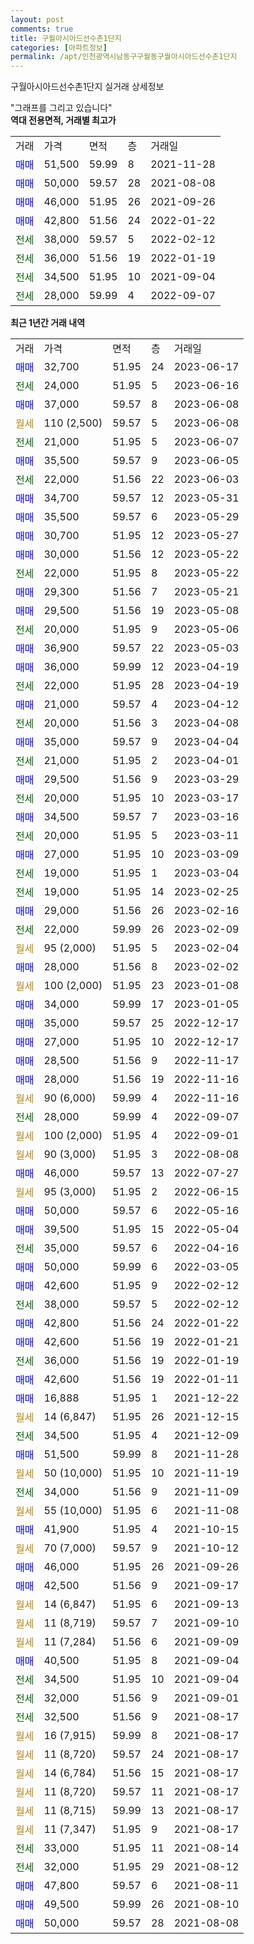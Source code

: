 ```yaml
---
layout: post
comments: true
title: 구월아시아드선수촌1단지
categories: [아파트정보]
permalink: /apt/인천광역시남동구구월동구월아시아드선수촌1단지
---
```


구월아시아드선수촌1단지 실거래 상세정보

<script type="text/javascript">
  google.charts.load('current', {'packages':['line', 'corechart']});
  google.charts.setOnLoadCallback(drawChart);

  function drawChart() {
    var data = new google.visualization.DataTable();
    data.addColumn('date', '거래일');
    data.addColumn('number', "매매");
    data.addColumn('number', "전세");
    data.addColumn('number', "전매");

    data.addRows([[new Date(Date.parse("2023-06-17")), 32700, null, null], [new Date(Date.parse("2023-06-16")), null, 24000, null], [new Date(Date.parse("2023-06-08")), 37000, null, null], [new Date(Date.parse("2023-06-08")), null, null, null], [new Date(Date.parse("2023-06-07")), null, 21000, null], [new Date(Date.parse("2023-06-05")), 35500, null, null], [new Date(Date.parse("2023-06-03")), null, 22000, null], [new Date(Date.parse("2023-05-31")), 34700, null, null], [new Date(Date.parse("2023-05-29")), 35500, null, null], [new Date(Date.parse("2023-05-27")), 30700, null, null], [new Date(Date.parse("2023-05-22")), 30000, null, null], [new Date(Date.parse("2023-05-22")), null, 22000, null], [new Date(Date.parse("2023-05-21")), 29300, null, null], [new Date(Date.parse("2023-05-08")), 29500, null, null], [new Date(Date.parse("2023-05-06")), null, 20000, null], [new Date(Date.parse("2023-05-03")), 36900, null, null], [new Date(Date.parse("2023-04-19")), 36000, null, null], [new Date(Date.parse("2023-04-19")), null, 22000, null], [new Date(Date.parse("2023-04-12")), 21000, null, null], [new Date(Date.parse("2023-04-08")), null, 20000, null], [new Date(Date.parse("2023-04-04")), 35000, null, null], [new Date(Date.parse("2023-04-01")), null, 21000, null], [new Date(Date.parse("2023-03-29")), 29500, null, null], [new Date(Date.parse("2023-03-17")), null, 20000, null], [new Date(Date.parse("2023-03-16")), 34500, null, null], [new Date(Date.parse("2023-03-11")), null, 20000, null], [new Date(Date.parse("2023-03-09")), 27000, null, null], [new Date(Date.parse("2023-03-04")), null, 19000, null], [new Date(Date.parse("2023-02-25")), null, 19000, null], [new Date(Date.parse("2023-02-16")), 29000, null, null], [new Date(Date.parse("2023-02-09")), null, 22000, null], [new Date(Date.parse("2023-02-04")), null, null, null], [new Date(Date.parse("2023-02-02")), 28000, null, null], [new Date(Date.parse("2023-01-08")), null, null, null], [new Date(Date.parse("2023-01-05")), 34000, null, null], [new Date(Date.parse("2022-12-17")), 35000, null, null], [new Date(Date.parse("2022-12-17")), 27000, null, null], [new Date(Date.parse("2022-11-17")), 28500, null, null], [new Date(Date.parse("2022-11-16")), 28000, null, null], [new Date(Date.parse("2022-11-16")), null, null, null], [new Date(Date.parse("2022-09-07")), null, 28000, null], [new Date(Date.parse("2022-09-01")), null, null, null], [new Date(Date.parse("2022-08-08")), null, null, null], [new Date(Date.parse("2022-07-27")), 46000, null, null], [new Date(Date.parse("2022-06-15")), null, null, null], [new Date(Date.parse("2022-05-16")), 50000, null, null], [new Date(Date.parse("2022-05-04")), 39500, null, null], [new Date(Date.parse("2022-04-16")), null, 35000, null], [new Date(Date.parse("2022-03-05")), 50000, null, null], [new Date(Date.parse("2022-02-12")), 42600, null, null], [new Date(Date.parse("2022-02-12")), null, 38000, null], [new Date(Date.parse("2022-01-22")), 42800, null, null], [new Date(Date.parse("2022-01-21")), 42600, null, null], [new Date(Date.parse("2022-01-19")), null, 36000, null], [new Date(Date.parse("2022-01-11")), 42600, null, null], [new Date(Date.parse("2021-12-22")), 16888, null, null], [new Date(Date.parse("2021-12-15")), null, null, null], [new Date(Date.parse("2021-12-09")), null, 34500, null], [new Date(Date.parse("2021-11-28")), 51500, null, null], [new Date(Date.parse("2021-11-19")), null, null, null], [new Date(Date.parse("2021-11-09")), null, 34000, null], [new Date(Date.parse("2021-11-08")), null, null, null], [new Date(Date.parse("2021-10-15")), 41900, null, null], [new Date(Date.parse("2021-10-12")), null, null, null], [new Date(Date.parse("2021-09-26")), 46000, null, null], [new Date(Date.parse("2021-09-17")), 42500, null, null], [new Date(Date.parse("2021-09-13")), null, null, null], [new Date(Date.parse("2021-09-10")), null, null, null], [new Date(Date.parse("2021-09-09")), null, null, null], [new Date(Date.parse("2021-09-04")), 40500, null, null], [new Date(Date.parse("2021-09-04")), null, 34500, null], [new Date(Date.parse("2021-09-01")), null, 32000, null], [new Date(Date.parse("2021-08-17")), null, 32500, null], [new Date(Date.parse("2021-08-17")), null, null, null], [new Date(Date.parse("2021-08-17")), null, null, null], [new Date(Date.parse("2021-08-17")), null, null, null], [new Date(Date.parse("2021-08-17")), null, null, null], [new Date(Date.parse("2021-08-17")), null, null, null], [new Date(Date.parse("2021-08-17")), null, null, null], [new Date(Date.parse("2021-08-14")), null, 33000, null], [new Date(Date.parse("2021-08-12")), null, 32000, null], [new Date(Date.parse("2021-08-11")), 47800, null, null], [new Date(Date.parse("2021-08-10")), 49500, null, null], [new Date(Date.parse("2021-08-08")), 50000, null, null]]);

    var options = {
      hAxis: {
        format: 'yyyy/MM/dd'
      },    
      lineWidth: 0,
      pointsVisible: true,    
      title: '최근 1년간 유형별 실거래가 분포',
      legend: { position: 'bottom' }
    };

    var formatter = new google.visualization.NumberFormat({pattern:'###,###'} );
    formatter.format(data, 1);
    formatter.format(data, 2);
    
    setTimeout(function() {
        var chart = new google.visualization.LineChart(document.getElementById('columnchart_material'));
        chart.draw(data, (options));
        document.getElementById('loading').style.display = 'none';
    }, 200);
  }
</script>


<div id="loading" style="z-index:20; display: block; margin-left: 0px">"그래프를 그리고 있습니다"</div>
<div id="columnchart_material" style="width: 95%; margin-left: 0px; display: block"></div>
<!-- contents start -->
<b>역대 전용면적, 거래별 최고가</b>
<table class="sortable">
    <tr>
      <td>거래</td>
      <td>가격</td>
      <td>면적</td>
      <td>층</td>
      <td>거래일</td>
    </tr>
        <tr>
          <td><a style="color: blue">매매</a></td>
          <td>51,500</td>
          <td>59.99</td>
          <td>8</td>
          <td>2021-11-28</td>
        </tr>            <tr>
          <td><a style="color: blue">매매</a></td>
          <td>50,000</td>
          <td>59.57</td>
          <td>28</td>
          <td>2021-08-08</td>
        </tr>            <tr>
          <td><a style="color: blue">매매</a></td>
          <td>46,000</td>
          <td>51.95</td>
          <td>26</td>
          <td>2021-09-26</td>
        </tr>            <tr>
          <td><a style="color: blue">매매</a></td>
          <td>42,800</td>
          <td>51.56</td>
          <td>24</td>
          <td>2022-01-22</td>
        </tr>        
        <tr>
              <td><a style="color: darkgreen">전세</a></td>
              <td>38,000</td>
              <td>59.57</td>
              <td>5</td>
              <td>2022-02-12</td>
            </tr>            <tr>
              <td><a style="color: darkgreen">전세</a></td>
              <td>36,000</td>
              <td>51.56</td>
              <td>19</td>
              <td>2022-01-19</td>
            </tr>            <tr>
              <td><a style="color: darkgreen">전세</a></td>
              <td>34,500</td>
              <td>51.95</td>
              <td>10</td>
              <td>2021-09-04</td>
            </tr>            <tr>
              <td><a style="color: darkgreen">전세</a></td>
              <td>28,000</td>
              <td>59.99</td>
              <td>4</td>
              <td>2022-09-07</td>
            </tr>        
    
</table>

<b>최근 1년간 거래 내역</b>

<table class="sortable">
    <tr>
      <td>거래</td>
      <td>가격</td>
      <td>면적</td>
      <td>층</td>
      <td>거래일</td>
    </tr>
    <tr>
      <td><a style="color: blue">매매</a></td>
      <td>32,700</td>
      <td>51.95</td>
      <td>24</td>
      <td>2023-06-17</td>
    </tr>          <tr>
      <td><a style="color: darkgreen">전세</a></td>
      <td>24,000</td>
      <td>51.95</td>
      <td>5</td>
      <td>2023-06-16</td>
    </tr>          <tr>
      <td><a style="color: blue">매매</a></td>
      <td>37,000</td>
      <td>59.57</td>
      <td>8</td>
      <td>2023-06-08</td>
    </tr>          <tr>
      <td><a style="color: darkgoldenrod">월세</a></td>
      <td>110 (2,500)</td>
      <td>59.57</td>
      <td>5</td>
      <td>2023-06-08</td>
    </tr>          <tr>
      <td><a style="color: darkgreen">전세</a></td>
      <td>21,000</td>
      <td>51.95</td>
      <td>5</td>
      <td>2023-06-07</td>
    </tr>          <tr>
      <td><a style="color: blue">매매</a></td>
      <td>35,500</td>
      <td>59.57</td>
      <td>9</td>
      <td>2023-06-05</td>
    </tr>          <tr>
      <td><a style="color: darkgreen">전세</a></td>
      <td>22,000</td>
      <td>51.56</td>
      <td>22</td>
      <td>2023-06-03</td>
    </tr>          <tr>
      <td><a style="color: blue">매매</a></td>
      <td>34,700</td>
      <td>59.57</td>
      <td>12</td>
      <td>2023-05-31</td>
    </tr>          <tr>
      <td><a style="color: blue">매매</a></td>
      <td>35,500</td>
      <td>59.57</td>
      <td>6</td>
      <td>2023-05-29</td>
    </tr>          <tr>
      <td><a style="color: blue">매매</a></td>
      <td>30,700</td>
      <td>51.95</td>
      <td>12</td>
      <td>2023-05-27</td>
    </tr>          <tr>
      <td><a style="color: blue">매매</a></td>
      <td>30,000</td>
      <td>51.56</td>
      <td>12</td>
      <td>2023-05-22</td>
    </tr>          <tr>
      <td><a style="color: darkgreen">전세</a></td>
      <td>22,000</td>
      <td>51.95</td>
      <td>8</td>
      <td>2023-05-22</td>
    </tr>          <tr>
      <td><a style="color: blue">매매</a></td>
      <td>29,300</td>
      <td>51.56</td>
      <td>7</td>
      <td>2023-05-21</td>
    </tr>          <tr>
      <td><a style="color: blue">매매</a></td>
      <td>29,500</td>
      <td>51.56</td>
      <td>19</td>
      <td>2023-05-08</td>
    </tr>          <tr>
      <td><a style="color: darkgreen">전세</a></td>
      <td>20,000</td>
      <td>51.95</td>
      <td>9</td>
      <td>2023-05-06</td>
    </tr>          <tr>
      <td><a style="color: blue">매매</a></td>
      <td>36,900</td>
      <td>59.57</td>
      <td>22</td>
      <td>2023-05-03</td>
    </tr>          <tr>
      <td><a style="color: blue">매매</a></td>
      <td>36,000</td>
      <td>59.99</td>
      <td>12</td>
      <td>2023-04-19</td>
    </tr>          <tr>
      <td><a style="color: darkgreen">전세</a></td>
      <td>22,000</td>
      <td>51.95</td>
      <td>28</td>
      <td>2023-04-19</td>
    </tr>          <tr>
      <td><a style="color: blue">매매</a></td>
      <td>21,000</td>
      <td>59.57</td>
      <td>4</td>
      <td>2023-04-12</td>
    </tr>          <tr>
      <td><a style="color: darkgreen">전세</a></td>
      <td>20,000</td>
      <td>51.56</td>
      <td>3</td>
      <td>2023-04-08</td>
    </tr>          <tr>
      <td><a style="color: blue">매매</a></td>
      <td>35,000</td>
      <td>59.57</td>
      <td>9</td>
      <td>2023-04-04</td>
    </tr>          <tr>
      <td><a style="color: darkgreen">전세</a></td>
      <td>21,000</td>
      <td>51.95</td>
      <td>2</td>
      <td>2023-04-01</td>
    </tr>          <tr>
      <td><a style="color: blue">매매</a></td>
      <td>29,500</td>
      <td>51.56</td>
      <td>9</td>
      <td>2023-03-29</td>
    </tr>          <tr>
      <td><a style="color: darkgreen">전세</a></td>
      <td>20,000</td>
      <td>51.95</td>
      <td>10</td>
      <td>2023-03-17</td>
    </tr>          <tr>
      <td><a style="color: blue">매매</a></td>
      <td>34,500</td>
      <td>59.57</td>
      <td>7</td>
      <td>2023-03-16</td>
    </tr>          <tr>
      <td><a style="color: darkgreen">전세</a></td>
      <td>20,000</td>
      <td>51.95</td>
      <td>5</td>
      <td>2023-03-11</td>
    </tr>          <tr>
      <td><a style="color: blue">매매</a></td>
      <td>27,000</td>
      <td>51.95</td>
      <td>10</td>
      <td>2023-03-09</td>
    </tr>          <tr>
      <td><a style="color: darkgreen">전세</a></td>
      <td>19,000</td>
      <td>51.95</td>
      <td>1</td>
      <td>2023-03-04</td>
    </tr>          <tr>
      <td><a style="color: darkgreen">전세</a></td>
      <td>19,000</td>
      <td>51.95</td>
      <td>14</td>
      <td>2023-02-25</td>
    </tr>          <tr>
      <td><a style="color: blue">매매</a></td>
      <td>29,000</td>
      <td>51.56</td>
      <td>26</td>
      <td>2023-02-16</td>
    </tr>          <tr>
      <td><a style="color: darkgreen">전세</a></td>
      <td>22,000</td>
      <td>59.99</td>
      <td>26</td>
      <td>2023-02-09</td>
    </tr>          <tr>
      <td><a style="color: darkgoldenrod">월세</a></td>
      <td>95 (2,000)</td>
      <td>51.95</td>
      <td>5</td>
      <td>2023-02-04</td>
    </tr>          <tr>
      <td><a style="color: blue">매매</a></td>
      <td>28,000</td>
      <td>51.56</td>
      <td>8</td>
      <td>2023-02-02</td>
    </tr>          <tr>
      <td><a style="color: darkgoldenrod">월세</a></td>
      <td>100 (2,000)</td>
      <td>51.95</td>
      <td>23</td>
      <td>2023-01-08</td>
    </tr>          <tr>
      <td><a style="color: blue">매매</a></td>
      <td>34,000</td>
      <td>59.99</td>
      <td>17</td>
      <td>2023-01-05</td>
    </tr>          <tr>
      <td><a style="color: blue">매매</a></td>
      <td>35,000</td>
      <td>59.57</td>
      <td>25</td>
      <td>2022-12-17</td>
    </tr>          <tr>
      <td><a style="color: blue">매매</a></td>
      <td>27,000</td>
      <td>51.95</td>
      <td>10</td>
      <td>2022-12-17</td>
    </tr>          <tr>
      <td><a style="color: blue">매매</a></td>
      <td>28,500</td>
      <td>51.56</td>
      <td>9</td>
      <td>2022-11-17</td>
    </tr>          <tr>
      <td><a style="color: blue">매매</a></td>
      <td>28,000</td>
      <td>51.56</td>
      <td>19</td>
      <td>2022-11-16</td>
    </tr>          <tr>
      <td><a style="color: darkgoldenrod">월세</a></td>
      <td>90 (6,000)</td>
      <td>59.99</td>
      <td>4</td>
      <td>2022-11-16</td>
    </tr>          <tr>
      <td><a style="color: darkgreen">전세</a></td>
      <td>28,000</td>
      <td>59.99</td>
      <td>4</td>
      <td>2022-09-07</td>
    </tr>          <tr>
      <td><a style="color: darkgoldenrod">월세</a></td>
      <td>100 (2,000)</td>
      <td>51.95</td>
      <td>4</td>
      <td>2022-09-01</td>
    </tr>          <tr>
      <td><a style="color: darkgoldenrod">월세</a></td>
      <td>90 (3,000)</td>
      <td>51.95</td>
      <td>3</td>
      <td>2022-08-08</td>
    </tr>          <tr>
      <td><a style="color: blue">매매</a></td>
      <td>46,000</td>
      <td>59.57</td>
      <td>13</td>
      <td>2022-07-27</td>
    </tr>          <tr>
      <td><a style="color: darkgoldenrod">월세</a></td>
      <td>95 (3,000)</td>
      <td>51.95</td>
      <td>2</td>
      <td>2022-06-15</td>
    </tr>          <tr>
      <td><a style="color: blue">매매</a></td>
      <td>50,000</td>
      <td>59.57</td>
      <td>6</td>
      <td>2022-05-16</td>
    </tr>          <tr>
      <td><a style="color: blue">매매</a></td>
      <td>39,500</td>
      <td>51.95</td>
      <td>15</td>
      <td>2022-05-04</td>
    </tr>          <tr>
      <td><a style="color: darkgreen">전세</a></td>
      <td>35,000</td>
      <td>59.57</td>
      <td>6</td>
      <td>2022-04-16</td>
    </tr>          <tr>
      <td><a style="color: blue">매매</a></td>
      <td>50,000</td>
      <td>59.99</td>
      <td>6</td>
      <td>2022-03-05</td>
    </tr>          <tr>
      <td><a style="color: blue">매매</a></td>
      <td>42,600</td>
      <td>51.95</td>
      <td>9</td>
      <td>2022-02-12</td>
    </tr>          <tr>
      <td><a style="color: darkgreen">전세</a></td>
      <td>38,000</td>
      <td>59.57</td>
      <td>5</td>
      <td>2022-02-12</td>
    </tr>          <tr>
      <td><a style="color: blue">매매</a></td>
      <td>42,800</td>
      <td>51.56</td>
      <td>24</td>
      <td>2022-01-22</td>
    </tr>          <tr>
      <td><a style="color: blue">매매</a></td>
      <td>42,600</td>
      <td>51.56</td>
      <td>19</td>
      <td>2022-01-21</td>
    </tr>          <tr>
      <td><a style="color: darkgreen">전세</a></td>
      <td>36,000</td>
      <td>51.56</td>
      <td>19</td>
      <td>2022-01-19</td>
    </tr>          <tr>
      <td><a style="color: blue">매매</a></td>
      <td>42,600</td>
      <td>51.56</td>
      <td>19</td>
      <td>2022-01-11</td>
    </tr>          <tr>
      <td><a style="color: blue">매매</a></td>
      <td>16,888</td>
      <td>51.95</td>
      <td>1</td>
      <td>2021-12-22</td>
    </tr>          <tr>
      <td><a style="color: darkgoldenrod">월세</a></td>
      <td>14 (6,847)</td>
      <td>51.95</td>
      <td>26</td>
      <td>2021-12-15</td>
    </tr>          <tr>
      <td><a style="color: darkgreen">전세</a></td>
      <td>34,500</td>
      <td>51.95</td>
      <td>4</td>
      <td>2021-12-09</td>
    </tr>          <tr>
      <td><a style="color: blue">매매</a></td>
      <td>51,500</td>
      <td>59.99</td>
      <td>8</td>
      <td>2021-11-28</td>
    </tr>          <tr>
      <td><a style="color: darkgoldenrod">월세</a></td>
      <td>50 (10,000)</td>
      <td>51.95</td>
      <td>10</td>
      <td>2021-11-19</td>
    </tr>          <tr>
      <td><a style="color: darkgreen">전세</a></td>
      <td>34,000</td>
      <td>51.56</td>
      <td>9</td>
      <td>2021-11-09</td>
    </tr>          <tr>
      <td><a style="color: darkgoldenrod">월세</a></td>
      <td>55 (10,000)</td>
      <td>51.95</td>
      <td>6</td>
      <td>2021-11-08</td>
    </tr>          <tr>
      <td><a style="color: blue">매매</a></td>
      <td>41,900</td>
      <td>51.95</td>
      <td>4</td>
      <td>2021-10-15</td>
    </tr>          <tr>
      <td><a style="color: darkgoldenrod">월세</a></td>
      <td>70 (7,000)</td>
      <td>59.57</td>
      <td>9</td>
      <td>2021-10-12</td>
    </tr>          <tr>
      <td><a style="color: blue">매매</a></td>
      <td>46,000</td>
      <td>51.95</td>
      <td>26</td>
      <td>2021-09-26</td>
    </tr>          <tr>
      <td><a style="color: blue">매매</a></td>
      <td>42,500</td>
      <td>51.56</td>
      <td>9</td>
      <td>2021-09-17</td>
    </tr>          <tr>
      <td><a style="color: darkgoldenrod">월세</a></td>
      <td>14 (6,847)</td>
      <td>51.95</td>
      <td>6</td>
      <td>2021-09-13</td>
    </tr>          <tr>
      <td><a style="color: darkgoldenrod">월세</a></td>
      <td>11 (8,719)</td>
      <td>59.57</td>
      <td>7</td>
      <td>2021-09-10</td>
    </tr>          <tr>
      <td><a style="color: darkgoldenrod">월세</a></td>
      <td>11 (7,284)</td>
      <td>51.56</td>
      <td>6</td>
      <td>2021-09-09</td>
    </tr>          <tr>
      <td><a style="color: blue">매매</a></td>
      <td>40,500</td>
      <td>51.95</td>
      <td>8</td>
      <td>2021-09-04</td>
    </tr>          <tr>
      <td><a style="color: darkgreen">전세</a></td>
      <td>34,500</td>
      <td>51.95</td>
      <td>10</td>
      <td>2021-09-04</td>
    </tr>          <tr>
      <td><a style="color: darkgreen">전세</a></td>
      <td>32,000</td>
      <td>51.56</td>
      <td>9</td>
      <td>2021-09-01</td>
    </tr>          <tr>
      <td><a style="color: darkgreen">전세</a></td>
      <td>32,500</td>
      <td>51.56</td>
      <td>9</td>
      <td>2021-08-17</td>
    </tr>          <tr>
      <td><a style="color: darkgoldenrod">월세</a></td>
      <td>16 (7,915)</td>
      <td>59.99</td>
      <td>8</td>
      <td>2021-08-17</td>
    </tr>          <tr>
      <td><a style="color: darkgoldenrod">월세</a></td>
      <td>11 (8,720)</td>
      <td>59.57</td>
      <td>24</td>
      <td>2021-08-17</td>
    </tr>          <tr>
      <td><a style="color: darkgoldenrod">월세</a></td>
      <td>14 (6,784)</td>
      <td>51.56</td>
      <td>15</td>
      <td>2021-08-17</td>
    </tr>          <tr>
      <td><a style="color: darkgoldenrod">월세</a></td>
      <td>11 (8,720)</td>
      <td>59.57</td>
      <td>11</td>
      <td>2021-08-17</td>
    </tr>          <tr>
      <td><a style="color: darkgoldenrod">월세</a></td>
      <td>11 (8,715)</td>
      <td>59.99</td>
      <td>13</td>
      <td>2021-08-17</td>
    </tr>          <tr>
      <td><a style="color: darkgoldenrod">월세</a></td>
      <td>11 (7,347)</td>
      <td>51.95</td>
      <td>9</td>
      <td>2021-08-17</td>
    </tr>          <tr>
      <td><a style="color: darkgreen">전세</a></td>
      <td>33,000</td>
      <td>51.95</td>
      <td>11</td>
      <td>2021-08-14</td>
    </tr>          <tr>
      <td><a style="color: darkgreen">전세</a></td>
      <td>32,000</td>
      <td>51.95</td>
      <td>29</td>
      <td>2021-08-12</td>
    </tr>          <tr>
      <td><a style="color: blue">매매</a></td>
      <td>47,800</td>
      <td>59.57</td>
      <td>6</td>
      <td>2021-08-11</td>
    </tr>          <tr>
      <td><a style="color: blue">매매</a></td>
      <td>49,500</td>
      <td>59.99</td>
      <td>26</td>
      <td>2021-08-10</td>
    </tr>          <tr>
      <td><a style="color: blue">매매</a></td>
      <td>50,000</td>
      <td>59.57</td>
      <td>28</td>
      <td>2021-08-08</td>
    </tr>      </table>
<!-- contents end -->    

